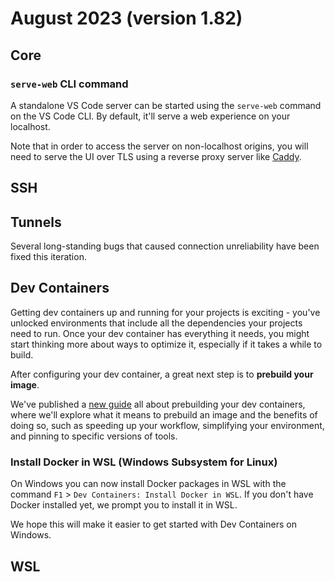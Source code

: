 # August 2023 (version 1.82)

## Core

### `serve-web` CLI command

A standalone VS Code server can be started using the `serve-web` command on the VS Code CLI. By default, it'll serve a web experience on your localhost.

Note that in order to access the server on non-localhost origins, you will need to serve the UI over TLS using a reverse proxy server like [Caddy](https://caddyserver.com/).

## SSH

## Tunnels

Several long-standing bugs that caused connection unreliability have been fixed this iteration.

## Dev Containers

Getting dev containers up and running for your projects is exciting - you've unlocked environments that include all the dependencies your projects need to run. Once your dev container has everything it needs, you might start thinking more about ways to optimize it, especially if it takes a while to build. 

After configuring your dev container, a great next step is to **prebuild your image**. 

We've published a [new guide](https://containers.dev/guide/prebuild) all about prebuilding your dev containers, where we'll explore what it means to prebuild an image and the benefits of doing so, such as speeding up your workflow, simplifying your environment, and pinning to specific versions of tools.

### Install Docker in WSL (Windows Subsystem for Linux)

On Windows you can now install Docker packages in WSL with the command `F1` > `Dev Containers: Install Docker in WSL`. If you don't have Docker installed yet, we prompt you to install it in WSL.

We hope this will make it easier to get started with Dev Containers on Windows.

## WSL
